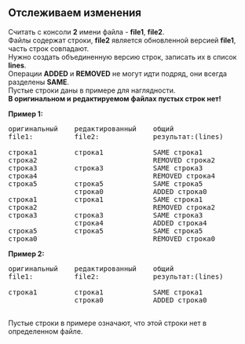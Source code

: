 ##  Отслеживаем изменения

Считать с консоли **2** имени файла - **file1**, **file2**.  
Файлы содержат строки, **file2** является обновленной версией **file1**, часть строк совпадают.  
Нужно создать объединенную версию строк, записать их в список **lines**.  
Операции **ADDED** и **REMOVED** не могут идти подряд, они всегда разделены **SAME**.  
Пустые строки даны в примере для наглядности.  
**В оригинальном и редактируемом файлах пустых строк нет!**

**Пример 1:**  
<pre>
оригинальный    редактированный    общий
file1:          file2:             результат:(lines)
 
строка1         строка1            SAME строка1
строка2                            REMOVED строка2
строка3         строка3            SAME строка3
строка4                            REMOVED строка4
строка5         строка5            SAME строка5
                строка0            ADDED строка0
строка1         строка1            SAME строка1
строка2                            REMOVED строка2
строка3         строка3            SAME строка3
                строка4            ADDED строка4
строка5         строка5            SAME строка5
строка0                            REMOVED строка0
</pre>

**Пример 2:**  
<pre>
оригинальный    редактированный    общий
file1:          file2:             результат:(lines)
 
строка1         строка1            SAME строка1
                строка0            ADDED строка0

</pre>
Пустые строки в примере означают, что этой строки нет в определенном файле.
